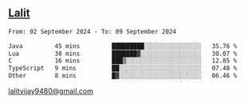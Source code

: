 ## [Lalit](https://lalit.sh)

<!--START_SECTION:waka-->

```txt
From: 02 September 2024 - To: 09 September 2024

Java         45 mins         █████████░░░░░░░░░░░░░░░░   35.76 %
Lua          38 mins         ███████▓░░░░░░░░░░░░░░░░░   30.07 %
C            16 mins         ███▒░░░░░░░░░░░░░░░░░░░░░   12.85 %
TypeScript   9 mins          ██░░░░░░░░░░░░░░░░░░░░░░░   07.48 %
Other        8 mins          █▓░░░░░░░░░░░░░░░░░░░░░░░   06.46 %
```

<!--END_SECTION:waka-->

lalitvijay9480@gmail.com
